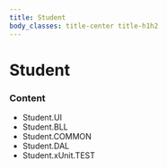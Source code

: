 ```yaml
---
title: Student
body_classes: title-center title-h1h2
---
```


# Student

### Content

* Student.UI
* Student.BLL
* Student.COMMON
* Student.DAL
* Student.xUnit.TEST
